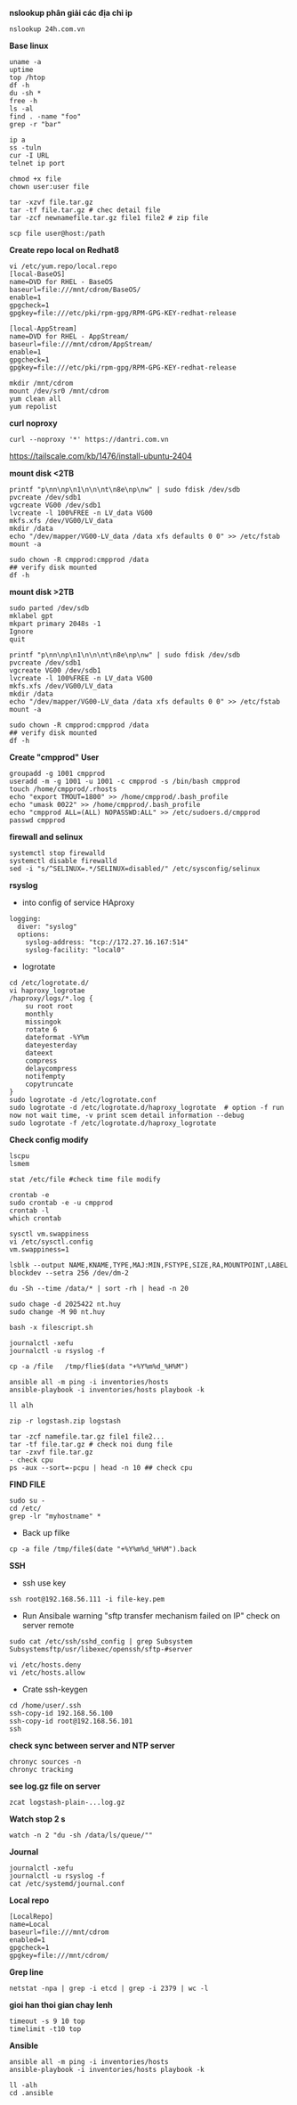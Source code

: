 **nslookup phân giải các địa chỉ ip**
```
nslookup 24h.com.vn
```
**Base linux**
```
uname -a
uptime
top /htop
df -h
du -sh *
free -h
ls -al
find . -name "foo"
grep -r "bar"

ip a
ss -tuln
cur -I URL
telnet ip port

chmod +x file
chown user:user file

tar -xzvf file.tar.gz
tar -tf file.tar.gz # chec detail file
tar -zcf newnamefile.tar.gz file1 file2 # zip file

scp file user@host:/path

```
**Create repo local on Redhat8**
```
vi /etc/yum.repo/local.repo
[local-BaseOS]
name=DVD for RHEL - BaseOS
baseurl=file:///mnt/cdrom/BaseOS/
enable=1
gpgcheck=1
gpgkey=file:///etc/pki/rpm-gpg/RPM-GPG-KEY-redhat-release

[local-AppStream]
name=DVD for RHEL - AppStream/
baseurl=file:///mnt/cdrom/AppStream/
enable=1
gpgcheck=1
gpgkey=file:///etc/pki/rpm-gpg/RPM-GPG-KEY-redhat-release

mkdir /mnt/cdrom
mount /dev/sr0 /mnt/cdrom
yum clean all
yum repolist
```
**curl noproxy**
``` 
curl --noproxy '*' https://dantri.com.vn
```

https://tailscale.com/kb/1476/install-ubuntu-2404

**mount disk <2TB**
```
printf "p\nn\np\n1\n\n\nt\n8e\np\nw" | sudo fdisk /dev/sdb
pvcreate /dev/sdb1
vgcreate VG00 /dev/sdb1
lvcreate -l 100%FREE -n LV_data VG00
mkfs.xfs /dev/VG00/LV_data
mkdir /data
echo "/dev/mapper/VG00-LV_data /data xfs defaults 0 0" >> /etc/fstab
mount -a 

sudo chown -R cmpprod:cmpprod /data 
## verify disk mounted
df -h 
```
**mount disk >2TB**
```
sudo parted /dev/sdb
mklabel gpt
mkpart primary 2048s -1
Ignore
quit

printf "p\nn\np\n1\n\n\nt\n8e\np\nw" | sudo fdisk /dev/sdb
pvcreate /dev/sdb1
vgcreate VG00 /dev/sdb1
lvcreate -l 100%FREE -n LV_data VG00
mkfs.xfs /dev/VG00/LV_data
mkdir /data
echo "/dev/mapper/VG00-LV_data /data xfs defaults 0 0" >> /etc/fstab
mount -a 

sudo chown -R cmpprod:cmpprod /data 
## verify disk mounted
df -h 
```
**Create "cmpprod" User**
```
groupadd -g 1001 cmpprod
useradd -m -g 1001 -u 1001 -c cmpprod -s /bin/bash cmpprod
touch /home/cmpprod/.rhosts
echo "export TMOUT=1800" >> /home/cmpprod/.bash_profile
echo "umask 0022" >> /home/cmpprod/.bash_profile
echo "cmpprod ALL=(ALL) NOPASSWD:ALL" >> /etc/sudoers.d/cmpprod
passwd cmpprod
```
**firewall and selinux**
```
systemctl stop firewalld
systemctl disable firewalld
sed -i "s/^SELINUX=.*/SELINUX=disabled/" /etc/sysconfig/selinux
```
**rsyslog**
- into config of service HAproxy
```
logging:
  diver: "syslog"
  options:
    syslog-address: "tcp://172.27.16.167:514"
    syslog-facility: "local0"
```
- logrotate
```
cd /etc/logrotate.d/
vi haproxy_logrotae
/haproxy/logs/*.log {
    su root root
    monthly
    missingok
    rotate 6
    dateformat -%Y%m
    dateyesterday
    dateext
    compress
    delaycompress
    notifempty
    copytruncate
}
sudo logrotate -d /etc/logrotate.conf
sudo logrotate -d /etc/logrotate.d/haproxy_logrotate  # option -f run now not wait time, -v print scem detail information --debug
sudo logrotate -f /etc/logrotate.d/haproxy_logrotate
```
**Check config modify**
```
lscpu
lsmem

stat /etc/file #check time file modify

crontab -e
sudo crontab -e -u cmpprod
crontab -l
which crontab

sysctl vm.swappiness
vi /etc/sysctl.config
vm.swappiness=1

lsblk --output NAME,KNAME,TYPE,MAJ:MIN,FSTYPE,SIZE,RA,MOUNTPOINT,LABEL
blockdev --setra 256 /dev/dm-2

du -Sh --time /data/* | sort -rh | head -n 20

sudo chage -d 2025422 nt.huy
sudo change -M 90 nt.huy

bash -x filescript.sh

journalctl -xefu
journalctl -u rsyslog -f

cp -a /file   /tmp/flie$(data "+%Y%m%d_%H%M")

ansible all -m ping -i inventories/hosts
ansible-playbook -i inventories/hosts playbook -k

ll alh

zip -r logstash.zip logstash

tar -zcf namefile.tar.gz file1 file2...
tar -tf file.tar.gz # check noi dung file
tar -zxvf file.tar.gz 
- check cpu
ps -aux --sort=-pcpu | head -n 10 ## check cpu
```
**FIND FILE**
```
sudo su -
cd /etc/
grep -lr "myhostname" *
```
- Back up filke
```
cp -a file /tmp/file$(date "+%Y%m%d_%H%M").back
```
**SSH**
- ssh use key
```
ssh root@192.168.56.111 -i file-key.pem
```
- Run Ansibale warning "sftp transfer mechanism failed on IP" check on server remote
```
sudo cat /etc/ssh/sshd_config | grep Subsystem
Subsystemsftp/usr/libexec/openssh/sftp-#server
```
```
vi /etc/hosts.deny
vi /etc/hosts.allow
```
- Crate ssh-keygen
```
cd /home/user/.ssh
ssh-copy-id 192.168.56.100
ssh-copy-id root@192.168.56.101
ssh
```
**check sync between server and NTP server**
```
chronyc sources -n
chronyc tracking
```
**see log.gz file on server**
```
zcat logstash-plain-...log.gz
```
**Watch stop 2 s**
```
watch -n 2 "du -sh /data/ls/queue/""
```
**Journal**
```
journalctl -xefu
journalctl -u rsyslog -f
cat /etc/systemd/journal.conf
```
**Local repo**
```
[LocalRepo]
name=Local
baseurl=file:///mnt/cdrom
enabled=1
gpgcheck=1
gpgkey=file:///mnt/cdrom/
```
**Grep line**
```
netstat -npa | grep -i etcd | grep -i 2379 | wc -l

```
**gioi han thoi gian chay lenh**
```
timeout -s 9 10 top
timelimit -t10 top
```

**Ansible**
```
ansible all -m ping -i inventories/hosts
ansible-playbook -i inventories/hosts playbook -k

ll -alh
cd .ansible
```







